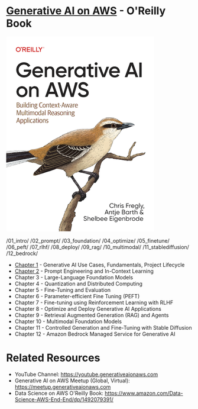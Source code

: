 # [Generative AI on AWS](https://www.amazon.com/Generative-AI-AWS-Multimodal-Applications/dp/1098159225/) - O'Reilly Book

[![](img/gaia_book_cover_sm.png)](https://www.amazon.com/Generative-AI-AWS-Multimodal-Applications/dp/1098159225/)

/01_intro/
/02_prompt/
/03_foundation/
/04_optimize/
/05_finetune/
/06_peft/
/07_rlhf/
/08_deploy/
/09_rag/
/10_multimodal/
/11_stablediffusion/
/12_bedrock/

* [Chapter 1](/01_intro) - Generative AI Use Cases, Fundamentals, Project Lifecycle
* [Chapter 2](/02_prompt) - Prompt Engineering and In-Context Learning
* Chapter 3 - Large-Language Foundation Models
* Chapter 4 - Quantization and Distributed Computing
* Chapter 5 - Fine-Tuning and Evaluation
* Chapter 6 - Parameter-efficient Fine Tuning (PEFT)
* Chapter 7 - Fine-tuning using Reinforcement Learning with RLHF
* Chapter 8 - Optimize and Deploy Generative AI Applications
* Chapter 9 - Retrieval Augmented Generation (RAG) and Agents
* Chapter 10 - Multimodal Foundation Models
* Chapter 11 - Controlled Generation and Fine-Tuning with Stable Diffusion
* Chapter 12 - Amazon Bedrock Managed Service for Generative AI

# Related Resources
* YouTube Channel: https://youtube.generativeaionaws.com
* Generative AI on AWS Meetup (Global, Virtual): https://meetup.generativeaionaws.com
* Data Science on AWS O'Reilly Book: https://www.amazon.com/Data-Science-AWS-End-End/dp/1492079391/
